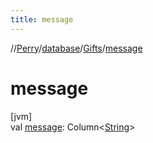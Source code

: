 ```yaml
---
title: message
---
```

//[Perry](../../../index.html)/[database](../index.html)/[Gifts](index.html)/[message](message.html)



# message



[jvm]\
val [message](message.html): Column<[String](https://kotlinlang.org/api/latest/jvm/stdlib/kotlin/-string/index.html)>




